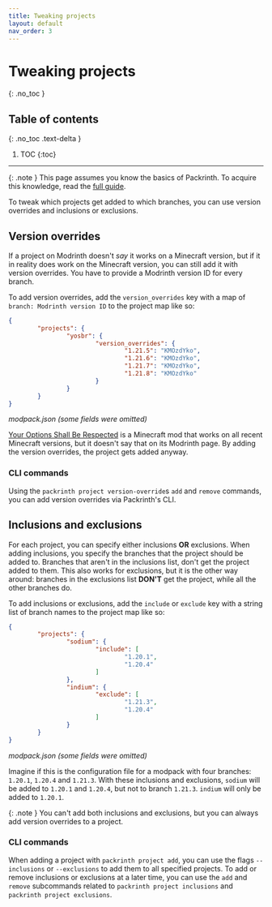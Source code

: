 ```yaml
---
title: Tweaking projects
layout: default
nav_order: 3
---
```


# Tweaking projects
{: .no_toc }

## Table of contents
{: .no_toc .text-delta }

1. TOC
{:toc}

---

{: .note }
This page assumes you know the basics of Packrinth.
To acquire this knowledge, read the [full guide](full-guide.html).

To tweak which projects get added to which branches, you can use version overrides and inclusions or exclusions.

## Version overrides
If a project on Modrinth doesn't _say_ it works on a Minecraft version, but if it in reality does work on the Minecraft
version, you can still add it with version overrides. You have to provide a Modrinth version ID for every branch.

To add version overrides, add the `version_overrides` key with a map of `branch: Modrinth version ID` to the project
map like so:
```json
{
        "projects": {
                "yosbr": {
                        "version_overrides": {
                                "1.21.5": "KMOzdYko",
                                "1.21.6": "KMOzdYko",
                                "1.21.7": "KMOzdYko",
                                "1.21.8": "KMOzdYko"
                        }
                }
        }
}
```
_modpack.json (some fields were omitted)_

[Your Options Shall Be Respected](https://modrinth.com/mod/yosbr) is a Minecraft mod that works on all recent Minecraft
versions, but it doesn't say that on its Modrinth page. By adding the version overrides, the project gets added anyway.

### CLI commands
Using the `packrinth project version-override`s `add` and `remove` commands, you can add version overrides
via Packrinth's CLI.

## Inclusions and exclusions
For each project, you can specify either inclusions __OR__ exclusions. When adding inclusions, you specify the branches
that the project should be added to. Branches that aren't in the inclusions list, don't get the project added to them.
This also works for exclusions, but it is the other way around: branches in the exclusions list __DON'T__ get the project,
while all the other branches do.

To add inclusions or exclusions, add the `include` or `exclude` key with a string list of branch names to the project
map like so:
```json
{
        "projects": {
                "sodium": {
                        "include": [
                                "1.20.1",
                                "1.20.4"
                        ]
                },
                "indium": {
                        "exclude": [
                                "1.21.3",
                                "1.20.4"
                        ]
                }
        }
}
```
_modpack.json (some fields were omitted)_

Imagine if this is the configuration file for a modpack with four branches: `1.20.1`, `1.20.4` and `1.21.3`.
With these inclusions and exclusions, `sodium` will be added to `1.20.1` and `1.20.4`, but not to branch `1.21.3`.
`indium` will only be added to `1.20.1`.

{: .note }
You can't add both inclusions and exclusions, but you can always add version overrides to a project.

### CLI commands
When adding a project with `packrinth project add`, you can use the flags `--inclusions` or `--exclusions` to
add them to all specified projects. To add or remove inclusions or exclusions at a later time, you can use the `add`
and `remove` subcommands related to `packrinth project inclusions` and `packrinth project exclusions`.